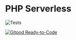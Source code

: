 # PHP Serverless

![Tests](https://github.com/phpserverless/phpsererless/workflows/Test/badge.svg)

[![Gitpod Ready-to-Code](https://img.shields.io/badge/Gitpod-Ready--to--Code-blue?logo=gitpod)](https://gitpod.io/#https://github.com/phpserverless/phpserverless) 

